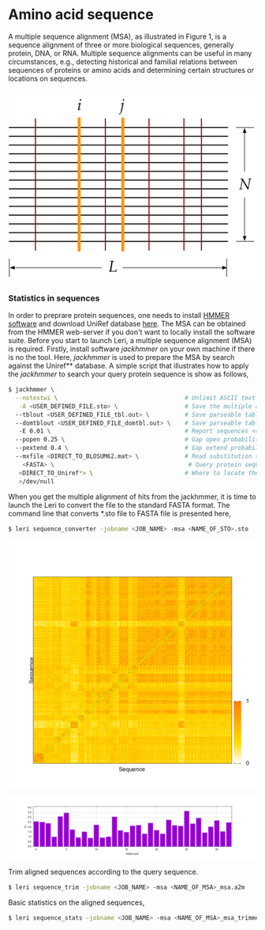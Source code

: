 # Amino acid sequence

A multiple sequence alignment \(MSA\), as illustrated in Figure 1, is a sequence alignment of three or more biological sequences, generally protein, DNA, or RNA. Multiple sequence alignments can be useful in many circumstances, e.g., detecting historical and familial relations between sequences of proteins or amino acids and determining certain structures or locations on sequences.

![Figure 1. A multiple sequence alignment of $N$ sequences by $L$ positions. As shown, the lines in dark red stand for the conservation of the amino acids at that position, while the bold lines in orange indicate that the amino acids at position $i$ and $j$ are conserved and coupled.](../.gitbook/assets/msa.png)

### Statistics in sequences

In order to preprare protein sequences, one needs to install [HMMER software](http://hmmer.org/) and download UniRef database [here](https://www.uniprot.org/downloads). The MSA can be obtained from the HMMER web-server if you don't want to locally install the software suite. Before you start to launch Leri, a multiple sequence alignment \(MSA\) is required. Firstly, install software _jackhmmer_ on your own machine if there is no the tool. Here, _jackhmmer_ is used to prepare the MSA by search against the Uniref\*\* database. A simple script that illustrates how to apply the _jackhmmer_ to search your query protein sequence is show as follows,

```bash
$ jackhmmer \
  --notextwi \                                    # Unlimit ASCII text output line width
   -A <USER_DEFINED_FILE.sto> \                   # Save the multiple alignment of hits to file
  --tblout <USER_DEFINED_FILE_tbl.out> \          # Save parseable table of per-sequence hits to file
  --domtblout <USER_DEFINED_FILE_domtbl.out> \    # Save parseable table of per-domain hits to file
   -E 0.01 \                                      # Report sequences <= this E-value threshold in output
  --popen 0.25 \                                  # Gap open probability
  --pextend 0.4 \                                 # Gap extend probability
  --mxfile <DIRECT_TO_BLOSUM62.mat> \             # Read substitution score matrix from file
    <FASTA> \                                      # Query protein sequence
   <DIRECT_TO_Uniref*> \                          # Where to locate the Uniref50, Uniref90, or Uniref100 database
   >/dev/null
```

When you get the multiple alignment of hits from the jackhmmer, it is time to launch the Leri to convert the file to the standard FASTA format. The command line that converts \*.sto file to FASTA file is presented here,

```bash
$ leri sequence_converter -jobname <JOB_NAME> -msa <NAME_OF_STO>.sto
```

![FIgure: Similarity between pairwise sequences.](../.gitbook/assets/ww_sequence_similarity.png)

![Figure: Degree of conservation at each independent site.](../.gitbook/assets/ww_site_conservation.png)

Trim aligned sequences according to the query sequence.

```bash
$ leri sequence_trim -jobname <JOB_NAME> -msa <NAME_OF_MSA>_msa.a2m
```

Basic statistics on the aligned sequences,

```bash
$ leri sequence_stats -jobname <JOB_NAME> -msa <NAME_OF_MSA>_msa_trimmed.aln
```



